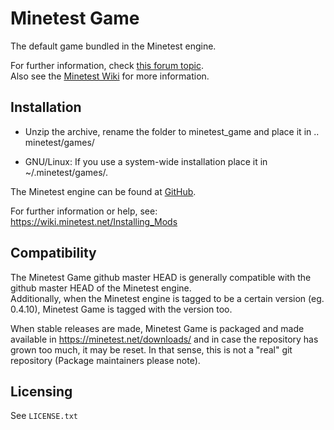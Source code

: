 # Minetest Game

The default game bundled in the Minetest engine.  

For further information, check [this forum topic](https://forum.minetest.net/viewtopic.php?f=15&t=9724).   
Also see the [Minetest Wiki](https://wiki.minetest.net/Subgames/Minetest_Game) for more information.

## Installation

- Unzip the archive, rename the folder to minetest_game and
place it in .. minetest/games/

- GNU/Linux: If you use a system-wide installation place
    it in ~/.minetest/games/.

The Minetest engine can be found at
	[GitHub](https://github.com/minetest/minetest).

For further information or help, see:  
https://wiki.minetest.net/Installing_Mods

## Compatibility

The Minetest Game github master HEAD is generally compatible with the github
master HEAD of the Minetest engine.  
Additionally, when the Minetest engine is tagged to be a certain version (eg.
0.4.10), Minetest Game is tagged with the version too.

When stable releases are made, Minetest Game is packaged and made available in
	https://minetest.net/downloads/
and in case the repository has grown too much, it may be reset. In that sense,
this is not a "real" git repository (Package maintainers please note).

## Licensing

See `LICENSE.txt`

